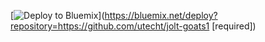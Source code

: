 [![Deploy to Bluemix](https://bluemix.net/deploy/button.png)](https://bluemix.net/deploy?repository=https://github.com/utecht/jolt-goats1 [required])
